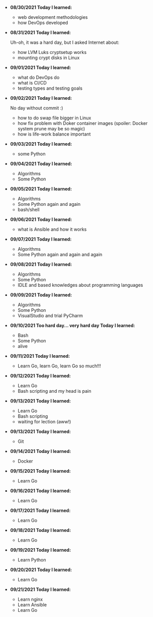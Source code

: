 

* **08/30/2021
    Today I learned:**
    * web development methodologies
    * how DevOps developed

* **08/31/2021
    Today I learned:**
    
    Uh-oh, it was a hard day, but I asked Internet about:
    * how LVM Luks cryptsetup works
    * mounting crypt disks in Linux

* **09/01/2021
    Today I learned:**
    
    * what do DevOps do
    * what is CI/CD
    * testing types and testing goals

* **09/02/2021
    Today I learned:**

    No day without commit :)
    * how to do swap file bigger in Linux
    * how fix problem with Doker container images (spoiler: Docker system prune may be so magic)
    * how is life-work balance important

* **09/03/2021
    Today I learned:**

    * some Python

* **09/04/2021
    Today I learned:**

    * Algorithms
    * Some Python 

* **09/05/2021
    Today I learned:**

    * Algorithms
    * Some Python again and again
    * bash/shell

* **09/06/2021
    Today I learned:**

    * what is Ansible and how it works
    
* **09/07/2021
    Today I learned:**

    * Algorithms
    * Some Python again and again and again

* **09/08/2021
    Today I learned:**

    * Algorithms
    * Some Python 
    * IDLE and based knowledges about programming languages

* **09/09/2021
    Today I learned:**

    * Algorithms
    * Some Python 
    * VisualStudio and trial PyCharm

* **09/10/2021
    Too hard day... very hard day
    Today I learned:**

    * Bash
    * Some Python 
    * alive

* **09/11/2021
    Today I learned:**

    * Learn Go, learn Go, learn Go so much!!!

* **09/12/2021
    Today I learned:**

    * Learn Go
    * Bash scripting and my head is pain

* **09/13/2021
    Today I learned:**

    * Learn Go
    * Bash scripting 
    * waiting for lection (aww!)

* **09/13/2021
    Today I learned:**

    * Git
 
 * **09/14/2021
    Today I learned:**

    * Docker

* **09/15/2021
    Today I learned:**

    * Learn Go

* **09/16/2021
    Today I learned:**

    * Learn Go

* **09/17/2021
    Today I learned:**

    * Learn Go

* **09/18/2021
    Today I learned:**

    * Learn Go

* **09/19/2021
    Today I learned:**

    * Learn Python


* **09/20/2021
    Today I learned:**

    * Learn Go

* **09/21/2021
    Today I learned:**

    * Learn nginx
    * Learn Ansible
    * Learn Go
